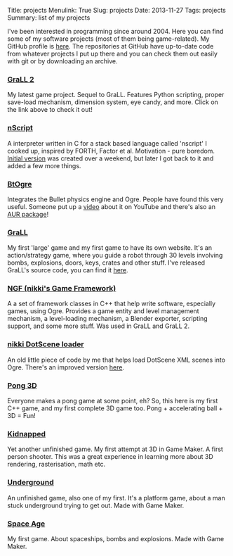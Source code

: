 Title: projects
Menulink: True
Slug: projects
Date: 2013-11-27
Tags: projects
Summary: list of my projects

I've been interested in programming since around 2004. Here you can find some
of my software projects (most of them being game-related). My GitHub profile is
[here](http://github.com/nikki93). The repositories at GitHub have up-to-date
code from whatever projects I put up there and you can check them out easily
with git or by downloading an archive.

### [GraLL 2]({filename}/pages/grall2.md)

My latest game project. Sequel to GraLL. Features Python scripting, proper
save-load mechanism, dimension system, eye candy, and more. Click on the link
above to check it out!

### [nScript]({filename}/coding/nscript-revived.md)

A interpreter written in C for a stack based language called 'nscript' I cooked
up, inspired by FORTH, Factor et al. Motivation - pure boredom. [Initial
version](http://codepad.org/au2d2pk9) was created over a weekend, but later I
got back to it and added a few more things.

### [BtOgre](http://www.ogre3d.org/forums/viewtopic.php?f=5&t=46856)

Integrates the Bullet physics engine and Ogre. People have found this very
useful. Someone put up a [video](http://www.youtube.com/watch?v=T69dzpvku8o)
about it on YouTube and there's also an [AUR
package](https://aur.archlinux.org/packages/btogre-git/)!

### [GraLL](http://www.ogre3d.org/forums/viewtopic.php?t=34892)

My first 'large' game and my first game to have its own website. It's an
action/strategy game, where you guide a robot through 30 levels involving
bombs, explosions, doors, keys, crates and other stuff. I've released GraLL's
source code, you can find it
[here](http://s.nikhilesh.googlepages.com/grall.tar.gz).

### [NGF (nikki's Game Framework)](http://www.ogre3d.org/phpBB2/viewtopic.php?t=46398)

A a set of framework classes in C++ that help write software, especially games,
  using Ogre. Provides a game entity and level management mechanism, a
  level-loading mechanism, a Blender exporter, scripting support, and some more
  stuff. Was used in GraLL and GraLL 2.

### [nikki DotScene loader](http://www.ogre3d.org/wiki/index.php/DotScene_Loader_with_User_Data)

An old little piece of code by me that helps load DotScene XML scenes into
Ogre. There's an improved version <a
href=http://www.ogre3d.org/wiki/index.php/New_DotScene_Loader>here</a>.

### [Pong 3D](http://www.ogre3d.org/forums/viewtopic.php?f=11&t=15923)

Everyone makes a pong game at some point, eh? So, this here is my first C++
game, and my first complete 3D game too. Pong + accelerating ball + 3D = Fun!

### [Kidnapped](http://z8.invisionfree.com/Game_Maker_forum/index.php?showtopic=776)

Yet another unfinished game. My first attempt at 3D in Game Maker. A first
person shooter. This was a great experience in learning more about 3D
rendering, rasterisation, math etc.

### [Underground](http://www.rocketsoft.gm-school.uni.cc/uploads/UDemo7.zip)

An unfinished game, also one of my first. It's a platform game, about a man
stuck underground trying to get out. Made with Game Maker.

### [Space Age](http://gmc.yoyogames.com/index.php?showtopic=111964)

My first game. About spaceships, bombs and explosions. Made with Game Maker.

